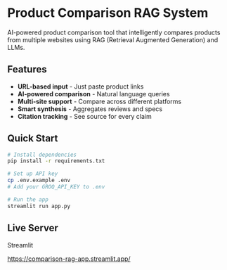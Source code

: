 # Product Comparison RAG System

AI-powered product comparison tool that intelligently compares products from multiple websites using RAG (Retrieval Augmented Generation) and LLMs.

##  Features

-  **URL-based input** - Just paste product links
-  **AI-powered comparison** - Natural language queries
-  **Multi-site support** - Compare across different platforms
-  **Smart synthesis** - Aggregates reviews and specs
-  **Citation tracking** - See source for every claim

##  Quick Start
```bash
# Install dependencies
pip install -r requirements.txt

# Set up API key
cp .env.example .env
# Add your GROQ_API_KEY to .env

# Run the app
streamlit run app.py
```
## Live Server
Streamlit

https://comparison-rag-app.streamlit.app/
